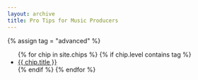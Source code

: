```yaml
---
layout: archive
title: Pro Tips for Music Producers
---
```

{% assign tag = "advanced" %}
<ul>
{% for chip in site.chips %}
  {% if chip.level contains tag %}
  <li><a href="{{ chip.url }}">{{ chip.title }}</a></li>
  {% endif %}
{% endfor %}
</ul>
